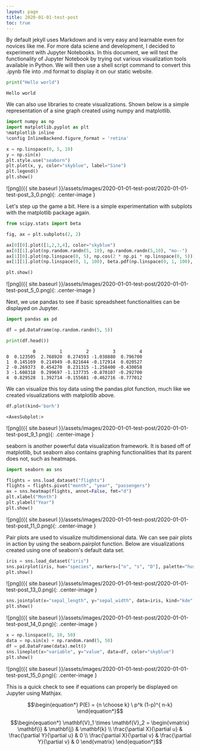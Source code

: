 ```yaml
---
layout: page
title: 2020-01-01-test-post
toc: true
---
```


By default jekyll uses Markdown and is very easy and learnable even for novices like me. For more data sciene and development, I decided to experiment with Jupyter Notebooks.
In this document, we will test the functionality of Jupyter Notebook by trying out various visualization tools available in Python. We will then use a shell script command to convert this .ipynb file into .md format to display it on our static website.

```python
print("Hello world")
```

    Hello world

We can also use libraries to create visualizations. Shown below is a simple representation of a sine graph created using numpy and matplotlib.

```python
import numpy as np
import matplotlib.pyplot as plt
%matplotlib inline
%config InlineBackend.figure_format = 'retina'

x = np.linspace(0, 5, 10)
y = np.sin(x)
plt.style.use("seaborn")
plt.plot(x, y, color="skyblue", label="Sine")
plt.legend()
plt.show()
```

![png]({{ site.baseurl }}/assets/images/2020-01-01-test-post/2020-01-01-test-post_3_0.png){: .center-image }

Let's step up the game a bit. Here is a simple experimentation with subplots with the matplotlib package again.

```python
from scipy.stats import beta

fig, ax = plt.subplots(2, 2)  

ax[0][0].plot([1,2,3,4], color="skyblue")
ax[0][1].plot(np.random.randn(5, 10), np.random.randn(5,10), "mo--")
ax[1][0].plot(np.linspace(0, 5), np.cos(2 * np.pi * np.linspace(0, 5)), color="lime")
ax[1][1].plot(np.linspace(0, 1, 100), beta.pdf(np.linspace(0, 1, 100), 2, 5), color="gold")

plt.show()
```

![png]({{ site.baseurl }}/assets/images/2020-01-01-test-post/2020-01-01-test-post_5_0.png){: .center-image }

Next, we use pandas to see if basic spreadsheet functionalities can be displayed on Jupyter.


```python
import pandas as pd

df = pd.DataFrame(np.random.randn(5, 5))

print(df.head())
```

              0         1         2         3         4
    0  0.123505  2.768920  0.274593 -1.038880  0.796700
    1  0.145169  0.214949 -0.821644 -0.172914  0.020527
    2 -0.269373  0.454270  0.231315 -1.258400 -0.430058
    3 -1.608318  0.299697 -1.137735 -0.870107 -0.292700
    4  0.829528  1.392714 -0.155681 -0.462716 -0.777012

We can visualize this toy data using the pandas.plot function, much like we created visualizations with matplotlib above.


```python
df.plot(kind='barh')
```




    <AxesSubplot:>



![png]({{ site.baseurl }}/assets/images/2020-01-01-test-post/2020-01-01-test-post_9_1.png){: .center-image }

seaborn is another powerful data visualization framework. It is based off of matplotlib, but seaborn also contains graphing functionalities that its parent does not, such as heatmaps.

```python
import seaborn as sns

flights = sns.load_dataset("flights")
flights = flights.pivot("month", "year", "passengers")
ax = sns.heatmap(flights, annot=False, fmt="d")
plt.xlabel("Month")
plt.ylabel("Year")
plt.show()
```

![png]({{ site.baseurl }}/assets/images/2020-01-01-test-post/2020-01-01-test-post_11_0.png){: .center-image }

Pair plots are used to visualize multidimensional data. We can see pair plots in action by using the seaborn.pairplot function. Below are visualizations created using one of seaborn's default data set.

```python
iris = sns.load_dataset("iris")
sns.pairplot(iris, hue="species", markers=["o", "s", "D"], palette="husl")
plt.show()
```

![png]({{ site.baseurl }}/assets/images/2020-01-01-test-post/2020-01-01-test-post_13_0.png){: .center-image }

```python
sns.jointplot(x="sepal_length", y="sepal_width", data=iris, kind="kde", space=0, color="skyblue")
plt.show()
```

![png]({{ site.baseurl }}/assets/images/2020-01-01-test-post/2020-01-01-test-post_14_0.png){: .center-image }

```python
x = np.linspace(0, 10, 50)
data = np.sin(x) + np.random.rand(5, 50)
df = pd.DataFrame(data).melt()
sns.lineplot(x="variable", y="value", data=df, color="skyblue")
plt.show()
```

![png]({{ site.baseurl }}/assets/images/2020-01-01-test-post/2020-01-01-test-post_15_0.png){: .center-image }

This is a quick check to see if equations can properly be displayed on Jupyter using Mathjax.

$$\begin{equation*}
P(E)   = {n \choose k} \ p^k (1-p)^{ n-k}
\end{equation*}$$

$$\begin{equation*}
\mathbf{V}_1 \times \mathbf{V}_2 =  \begin{vmatrix}
\mathbf{i} & \mathbf{j} & \mathbf{k} \\
\frac{\partial X}{\partial u} & \frac{\partial Y}{\partial u} & 0 \\
\frac{\partial X}{\partial v} & \frac{\partial Y}{\partial v} & 0
\end{vmatrix}
\end{equation*}$$
